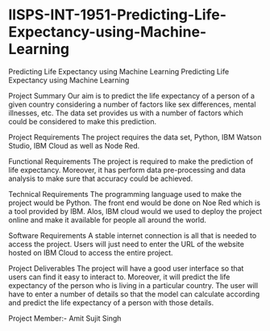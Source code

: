 # llSPS-INT-1951-Predicting-Life-Expectancy-using-Machine-Learning
Predicting Life Expectancy using Machine Learning
Predicting Life Expectancy using Machine Learning

Project Summary Our aim is to predict the life expectancy of a person of a given country considering a number of factors like sex differences, mental illnesses, etc. The data set provides us with a number of factors which could be considered to make this prediction.

Project Requirements The project requires the data set, Python, IBM Watson Studio, IBM Cloud as well as Node Red.

Functional Requirements The project is required to make the prediction of life expectancy. Moreover, it has perform data pre-processing and data analysis to make sure that accuracy could be achieved.

Technical Requirements The programming language used to make the project would be Python. The front end would be done on Noe Red which is a tool provided by IBM. Alos, IBM cloud would we used to deploy the project online and make it available for people all around the world.

Software Requirements A stable internet connection is all that is needed to access the project. Users will just need to enter the URL of the website hosted on IBM Cloud to access the entire project.

Project Deliverables The project will have a good user interface so that users can find it easy to interact to. Moreover, it will predict the life expectancy of the person who is living in a particular country. The user will have to enter a number of details so that the model can calculate according and predict the life expectancy of a person with those details.

Project Member:- Amit Sujit Singh
